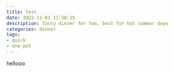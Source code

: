 ```yaml
---
title: test
date: 2022-11-01 11:38:15
description: Tasty dinner for two, best for hot summer days
categories: dinner
tags: 
- quick
- one-pot
---
```


hellooo